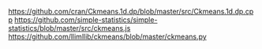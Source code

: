 https://github.com/cran/Ckmeans.1d.dp/blob/master/src/Ckmeans.1d.dp.cpp
https://github.com/simple-statistics/simple-statistics/blob/master/src/ckmeans.js
https://github.com/llimllib/ckmeans/blob/master/ckmeans.py
